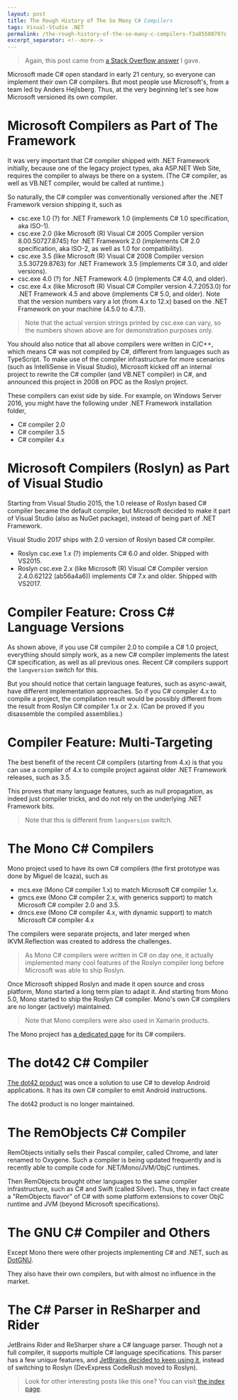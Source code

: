 ```yaml
---
layout: post
title: The Rough History of The So Many C# Compilers
tags: Visual-Studio .NET
permalink: /the-rough-history-of-the-so-many-c-compilers-f3a85500707c
excerpt_separator: <!--more-->
---
```


> Again, this post came from [a Stack Overflow answer](https://stackoverflow.com/questions/22814922/difference-between-c-sharp-compiler-version-and-language-version/46995130#46995130) I gave.

Microsoft made C# open standard in early 21 century, so everyone can implement their own C# compilers. But most people use Microsoft's, from a team led by Anders Hejlsberg. Thus, at the very beginning let's see how Microsoft versioned its own compiler.
<!--more-->

# Microsoft Compilers as Part of The Framework
It was very important that C# compiler shipped with .NET Framework initially, because one of the legacy project types, aka ASP.NET Web Site, requires the compiler to always be there on a system. (The C# compiler, as well as VB.NET compiler, would be called at runtime.)

So naturally, the C# compiler was conventionally versioned after the .NET Framework version shipping it, such as

* csc.exe 1.0 (?) for .NET Framework 1.0 (implements C# 1.0 specification, aka ISO-1).
* csc.exe 2.0 (like Microsoft (R) Visual C# 2005 Compiler version 8.00.50727.8745) for .NET Framework 2.0 (implements C# 2.0 specification, aka ISO-2, as well as 1.0 for compatibility).
* csc.exe 3.5 (like Microsoft (R) Visual C# 2008 Compiler version 3.5.30729.8763) for .NET Framework 3.5 (implements C# 3.0, and older versions).
* csc.exe 4.0 (?) for .NET Framework 4.0 (implements C# 4.0, and older).
* csc.exe 4.x (like Microsoft (R) Visual C# Compiler version 4.7.2053.0) for .NET Framework 4.5 and above (implements C# 5.0, and older). Note that the version numbers vary a lot (from 4.x to 12.x) based on the .NET Framework on your machine (4.5.0 to 4.7.1).

> Note that the actual version strings printed by csc.exe can vary, so the numbers shown above are for demonstration purposes only.

You should also notice that all above compilers were written in C/C++, which means C# was not compiled by C#, different from languages such as TypeScript. To make use of the compiler infrastructure for more scenarios (such as IntelliSense in Visual Studio), Microsoft kicked off an internal project to rewrite the C# compiler (and VB.NET compiler) in C#, and announced this project in 2008 on PDC as the Roslyn project.

These compilers can exist side by side. For example, on Windows Server 2016, you might have the following under .NET Framework installation folder,

* C# compiler 2.0
* C# compiler 3.5
* C# compiler 4.x

# Microsoft Compilers (Roslyn) as Part of Visual Studio
Starting from Visual Studio 2015, the 1.0 release of Roslyn based C# compiler became the default compiler, but Microsoft decided to make it part of Visual Studio (also as NuGet package), instead of being part of .NET Framework.

Visual Studio 2017 ships with 2.0 version of Roslyn based C# compiler.

* Roslyn csc.exe 1.x (?) implements C# 6.0 and older. Shipped with VS2015.
* Roslyn csc.exe 2.x (like Microsoft (R) Visual C# Compiler version 2.4.0.62122 (ab56a4a6)) implements C# 7.x and older. Shipped with VS2017.

# Compiler Feature: Cross C# Language Versions
As shown above, if you use C# compiler 2.0 to compile a C# 1.0 project, everything should simply work, as a new C# compiler implements the latest C# specification, as well as all previous ones. Recent C# compilers support the `langversion` switch for this.

But you should notice that certain language features, such as async-await, have different implementation approaches. So if you C# compiler 4.x to compile a project, the compilation result would be possibly different from the result from Roslyn C# compiler 1.x or 2.x. (Can be proved if you disassemble the compiled assemblies.)

# Compiler Feature: Multi-Targeting
The best benefit of the recent C# compilers (starting from 4.x) is that you can use a compiler of 4.x to compile project against older .NET Framework releases, such as 3.5.

This proves that many language features, such as null propagation, as indeed just compiler tricks, and do not rely on the underlying .NET Framework bits.

> Note that this is different from `langversion` switch.

# The Mono C# Compilers
Mono project used to have its own C# compilers (the first prototype was done by Miguel de Icaza), such as

* mcs.exe (Mono C# compiler 1.x) to match Microsoft C# compiler 1.x.
* gmcs.exe (Mono C# compiler 2.x, with generics support) to match Microsoft C# compiler 2.0 and 3.5.
* dmcs.exe (Mono C# compiler 4.x, with dynamic support) to match Microsoft C# compiler 4.x

The compilers were separate projects, and later merged when IKVM.Reflection was created to address the challenges.

> As Mono C# compilers were written in C# on day one, it actually implemented many cool features of the Roslyn compiler long before Microsoft was able to ship Roslyn.

Once Microsoft shipped Roslyn and made it open source and cross platform, Mono started a long term plan to adapt it. And starting from Mono 5.0, Mono started to ship the Roslyn C# compiler. Mono's own C# compilers are no longer (actively) maintained.

> Note that Mono compilers were also used in Xamarin products.

The Mono project has [a dedicated page](https://www.mono-project.com/docs/about-mono/languages/csharp/) for its C# compilers.

# The dot42 C# Compiler
[The dot42 product](https://github.com/dot42/dot42) was once a solution to use C# to develop Android applications. It has its own C# compiler to emit Android instructions.

The dot42 product is no longer maintained.

# The RemObjects C# Compiler
RemObjects initially sells their Pascal compiler, called Chrome, and later renamed to Oxygene. Such a compiler is being updated frequently and is recently able to compile code for .NET/Mono/JVM/ObjC runtimes.

Then RemObjects brought other languages to the same compiler infrastructure, such as C# and Swift (called Silver). Thus, they in fact create a "RemObjects flavor" of C# with some platform extensions to cover ObjC runtime and JVM (beyond Microsoft specifications).

# The GNU C# Compiler and Others
Except Mono there were other projects implementing C# and .NET, such as [DotGNU](https://www.gnu.org/software/dotgnu/).

They also have their own compilers, but with almost no influence in the market.

# The C# Parser in ReSharper and Rider
JetBrains Rider and ReSharper share a C# language parser. Though not a full compiler, it supports multiple C# language specifications.
This parser has a few unique features, and [JetBrains decided to keep using it](https://blog.jetbrains.com/dotnet/2014/04/10/resharper-and-roslyn-qa/), instead of switching to Roslyn (DevExpress CodeRush moved to Roslyn).

> Look for other interesting posts like this one? You can visit [the index page](/all-in-one-for-the-legends-of-net-materials-43c374a01433).
